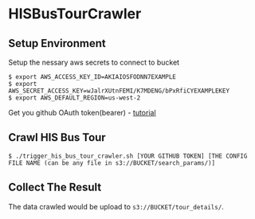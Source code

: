# HISBusTourCrawler

## Setup Environment

Setup the nessary aws secrets to connect to bucket

```shell=
$ export AWS_ACCESS_KEY_ID=AKIAIOSFODNN7EXAMPLE
$ export AWS_SECRET_ACCESS_KEY=wJalrXUtnFEMI/K7MDENG/bPxRfiCYEXAMPLEKEY
$ export AWS_DEFAULT_REGION=us-west-2
```

Get you github OAuth token(bearer) - [tutorial](https://docs.github.com/en/github/authenticating-to-github/keeping-your-account-and-data-secure/creating-a-personal-access-token)

## Crawl HIS Bus Tour

```shell=
$ ./trigger_his_bus_tour_crawler.sh [YOUR GITHUB TOKEN] [THE CONFIG FILE NAME (can be any file in s3://BUCKET/search_params/)]
```

## Collect The Result

The data crawled would be upload to `s3://BUCKET/tour_details/`.
